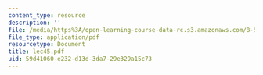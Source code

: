 ```yaml
---
content_type: resource
description: ''
file: /media/https%3A/open-learning-course-data-rc.s3.amazonaws.com/8-514-strongly-correlated-systems-in-condensed-matter-physics-fall-2003/59d41060e232d13d3da729e329a15c73_lec45.pdf
file_type: application/pdf
resourcetype: Document
title: lec45.pdf
uid: 59d41060-e232-d13d-3da7-29e329a15c73
---
```

